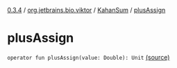 [0.3.4](../../index.md) / [org.jetbrains.bio.viktor](../index.md) / [KahanSum](index.md) / [plusAssign](.)

# plusAssign

`operator fun plusAssign(value: Double): Unit` [(source)](https://github.com/JetBrains-Research/viktor/blob/0.3.4/src/main/kotlin/org/jetbrains/bio/viktor/MoreMath.kt#L45)